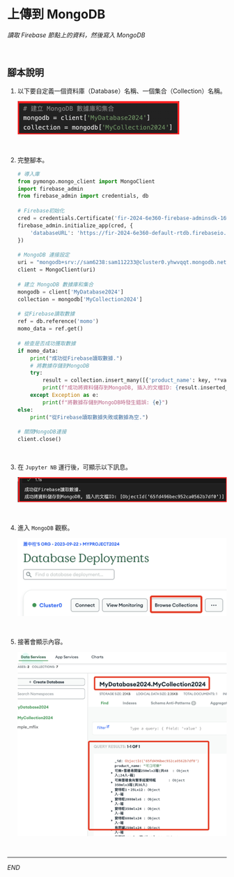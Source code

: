 # 上傳到 MongoDB

_讀取 Firebase 節點上的資料，然後寫入 MongoDB_

<br>

## 腳本說明

1. 以下要自定義一個資料庫（Database）名稱、一個集合（Collection）名稱。

    ![](images/img_81.png)

<br>

2. 完整腳本。

    ```python
    # 導入庫
    from pymongo.mongo_client import MongoClient
    import firebase_admin
    from firebase_admin import credentials, db

    # Firebase初始化
    cred = credentials.Certificate('fir-2024-6e360-firebase-adminsdk-16wwf-d2983e1f68.json')
    firebase_admin.initialize_app(cred, {
        'databaseURL': 'https://fir-2024-6e360-default-rtdb.firebaseio.com/'
    })

    # MongoDB 連接設定
    uri = "mongodb+srv://sam6238:sam112233@cluster0.yhwvqqt.mongodb.net/?retryWrites=true&w=majority&appName=Cluster0"
    client = MongoClient(uri)

    # 建立 MongoDB 數據庫和集合
    mongodb = client['MyDatabase2024']
    collection = mongodb['MyCollection2024']

    # 從Firebase讀取數據
    ref = db.reference('momo')
    momo_data = ref.get()

    # 檢查是否成功獲取數據
    if momo_data:
        print("成功從Firebase讀取數據.")
        # 將數據存儲到MongoDB
        try:
            result = collection.insert_many([{'product_name': key, **value} for key, value in momo_data.items()])
            print(f"成功將資料儲存到MongoDB, 插入的文檔ID: {result.inserted_ids}")
        except Exception as e:
            print(f"將數據存儲到MongoDB時發生錯誤: {e}")
    else:
        print("從Firebase讀取數據失敗或數據為空.")

    # 關閉MongoDB連接
    client.close()
    ```

<br>

3. 在 `Jupyter NB` 運行後，可顯示以下訊息。

    ![](images/img_82.png)

<br>

4. 進入 `MongoDB` 觀察。

    ![](images/img_83.png)

<br>

5. 接著會顯示內容。

    ![](images/img_84.png)

<br>

___

_END_